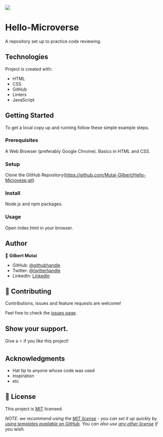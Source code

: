 ![](https://img.shields.io/badge/Microverse-blueviolet)
# Hello-Microverse
A repository set up to practice code reviewing. 

## Technologies

Project is created with:

* HTML
* CSS
* GitHub
* Linters
* JavaScript

## Getting Started

To get a local copy up and running follow these simple example steps.

### Prerequisites

A Web Browser (preferably Google Chrome).
Basics in HTML and CSS.

### Setup

Clone the GitHub Repository(https://github.com/Mutai-Gilbert/Hello-Microvese.git)

### Install
Node.js and npm packages.

### Usage

Open index.html in your browser.

## Author

👤 **Gilbert Mutai**

- GitHub: [@githubhandle](https://github.com/Mutai-Gilbert)
- Twitter: [@twitterhandle](https://twitter.com/@nerdmutai)
- LinkedIn: [LinkedIn](https://www.linkedin.com/in/mutai-gilbert-2a5a42137/)

## 🤝 Contributing

Contributions, issues and feature requests are welcome!

Feel free to check the [issues page](../../issues/).

## Show your support.

Give a ⭐️ if you like this project!

## Acknowledgments

- Hat tip to anyone whose code was used
- Inspiration
- etc

## 📝 License

This project is [MIT](./LICENSE) licensed.

_NOTE: we recommend using the [MIT license](https://choosealicense.com/licenses/mit/) - you can set it up quickly by [using templates available on GitHub](https://docs.github.com/en/communities/setting-up-your-project-for-healthy-contributions/adding-a-license-to-a-repository). You can also use [any other license](https://choosealicense.com/licenses/) if you wish._

